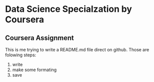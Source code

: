 # Data Science Specialzation by Coursera

## Coursera Assignment


This is me trying to write a README.md file direct on github.
Those are folowing steps:

1. write
2. make some formating 
3. save
